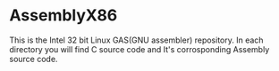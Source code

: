 # AssemblyX86
This is the Intel 32 bit Linux GAS(GNU assembler) repository.
In each directory you will find C source code and It's corrosponding Assembly source code.
